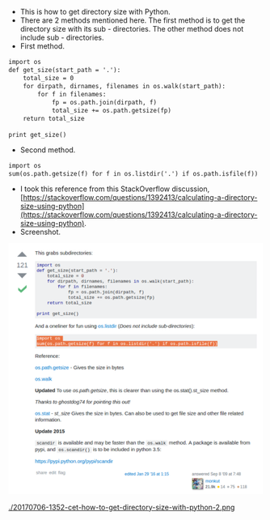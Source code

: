 * This is how to get directory size with Python.
* There are 2 methods mentioned here. The first method is to get the directory size with its sub - directories. The other method does not include sub - directories.
* First method.

```
import os
def get_size(start_path = '.'):
    total_size = 0
    for dirpath, dirnames, filenames in os.walk(start_path):
        for f in filenames:
            fp = os.path.join(dirpath, f)
            total_size += os.path.getsize(fp)
    return total_size

print get_size()
```

* Second method.

```
import os
sum(os.path.getsize(f) for f in os.listdir('.') if os.path.isfile(f))
```

* I took this reference from this StackOverflow discussion, [https://stackoverflow.com/questions/1392413/calculating-a-directory-size-using-python](https://stackoverflow.com/questions/1392413/calculating-a-directory-size-using-python).
* Screenshot.

![./20170706-1352-cet-how-to-get-directory-size-with-python-1.png](./20170706-1352-cet-how-to-get-directory-size-with-python-1.png)

[./20170706-1352-cet-how-to-get-directory-size-with-python-2.png](./20170706-1352-cet-how-to-get-directory-size-with-python-2.png)